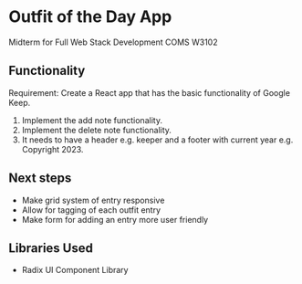 # Outfit of the Day App

Midterm for Full Web Stack Development COMS W3102

## Functionality

Requirement: Create a React app that has the basic functionality of Google Keep.

1. Implement the add note functionality.
2. Implement the delete note functionality. 
3. It needs to have a header e.g. keeper and a footer with current year e.g. Copyright 2023. 

## Next steps
 - Make grid system of entry responsive
 - Allow for tagging of each outfit entry
 - Make form for adding an entry more user friendly


## Libraries Used
- Radix UI Component Library
